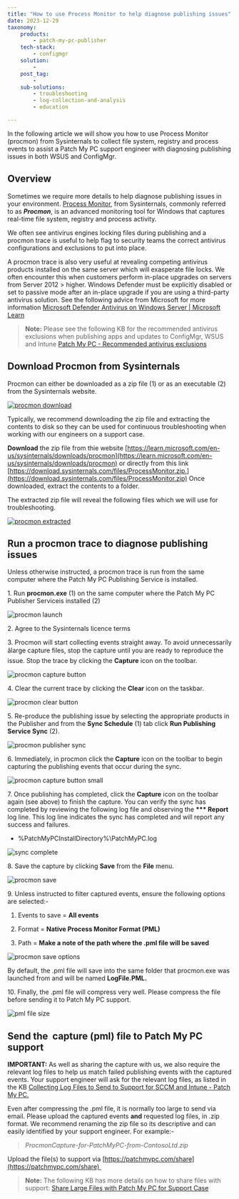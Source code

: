 ```yaml
---
title: "How to use Process Monitor to help diagnose publishing issues"
date: 2023-12-29
taxonomy:
    products:
        - patch-my-pc-publisher
    tech-stack:
        - configmgr
    solution:
        - 
    post_tag:
        - 
    sub-solutions:
        - troubleshooting
        - log-collection-and-analysis
        - education

---
```


In the following article we will show you how to use Process Monitor (procmon) from Sysinternals to collect file system, registry and process events to assist a Patch My PC support engineer with diagnosing publishing issues in both WSUS and ConfigMgr.

## Overview

Sometimes we require more details to help diagnose publishing issues in your environment. [Process Monitor](https://learn.microsoft.com/en-us/sysinternals/downloads/procmon), from Sysinternals, commonly referred to as _**Procmon**_, is an advanced monitoring tool for Windows that captures real-time file system, registry and process activity.

We often see antivirus engines locking files during publishing and a procmon trace is useful to help flag to security teams the correct antivirus configurations and exclusions to put into place.

A procmon trace is also very useful at revealing competing antivirus products installed on the same server which will exasperate file locks. We often encounter this when customers perform in-place upgrades on servers from Server 2012 > higher. Windows Defender must be explicitly disabled or set to passive mode after an in-place upgrade if you are using a third-party antivirus solution. See the following advice from Microsoft for more information [Microsoft Defender Antivirus on Windows Server | Microsoft Learn](https://learn.microsoft.com/en-us/microsoft-365/security/defender-endpoint/microsoft-defender-antivirus-on-windows-server?view=o365-worldwide#what-happens-if-a-non-microsoft-antivirus-product-is-uninstalled)

> **Note:** Please see the following KB for the recommended antivirus exclusions when publishing apps and updates to ConfigMgr, WSUS and Intune [Patch My PC - Recommended antivirus exclusions](https://patchmypc.com/recommended-antivirus-exclusions)

## Download Procmon from Sysinternals

Procmon can either be downloaded as a zip file (1) or as an executable (2) from the Sysinternals website.

[![procmon download](/_images/procmon-download-1.png "procmon download")](https://patchmypc.com/app/uploads/2025/04/procmon-download-1.png)

Typically, we recommend downloading the zip file and extracting the contents to disk so they can be used for continuous troubleshooting when working with our engineers on a support case.

**Download** the zip file from thie website [https://learn.microsoft.com/en-us/sysinternals/downloads/procmon](https://learn.microsoft.com/en-us/sysinternals/downloads/procmon) or directly from this link [https://download.sysinternals.com/files/ProcessMonitor.zip.](https://download.sysinternals.com/files/ProcessMonitor.zip) Once downloaded, extract the contents to a folder.

The extracted zip file will reveal the following files which we will use for troubleshooting.

[![procmon extracted](/_images/procmon-extracted-1.png "procmon extracted")](https://patchmypc.com/app/uploads/2025/04/procmon-extracted-1.png)

## Run a procmon trace to diagnose publishing issues

Unless otherwise instructed, a procmon trace is run from the same computer where the Patch My PC Publishing Service is installed.

1\. Run **procmon.exe** (1) on the same computer where the Patch My PC Publisher Serviceis installed (2)

![procmon launch](/_images/procmon-launch-1.png "procmon launch")

2\. Agree to the Sysinternals licence terms

3\. Procmon will start collecting events straight away. To avoid unnecessarily âlarge capture files, stop the capture until you are ready to reproduce the issue. Stop the trace by clicking the **Capture** icon on the toolbar.

![procmon capture button](/_images/procmon-capture-button-e1703848606988.png "procmon capture button")

4\. Clear the current trace by clicking the **Clear** icon on the taskbar.

![procmon clear button](/_images/procmon-clear-button.png "procmon clear button")

5\. Re-produce the publishing issue by selecting the appropriate products in the Publisher and from the **Sync Schedule** (1) tab click **Run Publishing Service Sync** (2).

![procmon publisher sync](/_images/procmon-publisher-sync.png "procmon publisher sync")

6\. Immediately, in procmon click the **Capture** icon on the toolbar to begin capturing the publishing events that occur during the sync.

![procmon capture button small](/_images/procmon-capture-button-small.png "procmon capture button small")

7\. Once publishing has completed, click the **Capture** icon on the toolbar again (see above) to finish the capture. You can verify the sync has completed by reviewing the following log file and observing the **\*\*\* Report** log line. This log line indicates the sync has completed and will report any success and failures.

- %PatchMyPCInstallDirectory%\\PatchMyPC.log

![sync complete](/_images/procmon-sync-complete-e1703850811274.png "sync complete")

8\. Save the capture by clicking **Save** from the **File** menu.

![procmon save](/_images/procmon-save.png "procmon save")

9\. Unless instructed to filter captured events, ensure the following options are selected:-

1. Events to save = **All events**

3. Format = **Native Process Monitor Format (PML)**

5. Path = **Make a note of the path where the .pml file will be saved**

![procmon save options](/_images/procmon-save-options.png "procmon save options")

By default, the .pml file will save into the same folder that procmon.exe was launched from and will be named **LogFile.PML.**

10\. Finally, the .pml file will compress very well. Please compress the file before sending it to Patch My PC support.

![pml file size](/_images/pml-file-size.png "pml file size")

## Send the  capture (pml) file to Patch My PC support

**IMPORTANT:** As well as sharing the capture with us, we also require the relevant log files to help us match failed publishing events with the captured events. Your support engineer will ask for the relevant log files, as listed in the KB [Collecting Log Files to Send to Support for SCCM and Intune - Patch My PC.](https://patchmypc.com/collecting-log-files-for-patch-my-pc-support#publishing-service-logs)

Even after compressing the .pml file, it is normally too large to send via email. Please upload the captured events **and** requested log files, in .zip format. We recommend renaming the zip file so its descriptive and can easily identified by your support engineer. For example:-

> _ProcmonCapture-for-PatchMyPC-from-ContosoLtd.zip_

Upload the file(s) to support via [https://patchmypc.com/share](https://patchmypc.com/share) 

> **Note:** The following KB has more details on how to share files with support: [Share Large Files with Patch My PC for Support Case](https://patchmypc.com/how-to-share-large-files)
